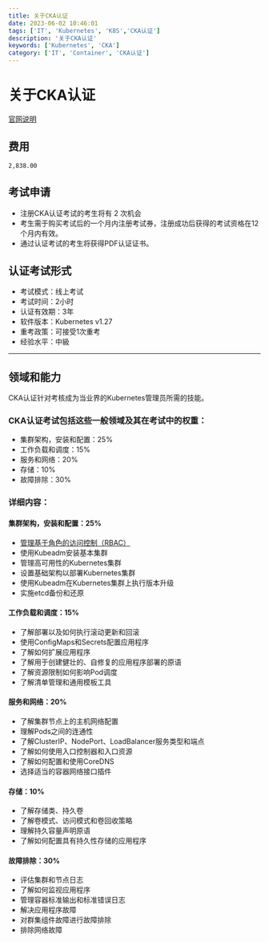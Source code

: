 ```yaml
---
title: 关于CKA认证
date: 2023-06-02 10:46:01
tags: ['IT', 'Kubernetes', 'K8S','CKA认证']
description: '关于CKA认证'
keywords: ['Kubernetes', 'CKA']
category: ['IT', 'Container', 'CKA认证']
---
```


# 关于CKA认证

[官网说明](https://training.linuxfoundation.cn/certificates/1)

## 费用
`2,838.00`

## 考试申请
- 注册CKA认证考试的考生将有 2 次机会
- 考生需于购买考试后的一个月内注册考试券，注册成功后获得的考试资格在12个月内有效。
- 通过认证考试的考生将获得PDF认证证书。

## 认证考试形式
- 考试模式：线上考试
- 考试时间：2小时
- 认证有效期：3年
- 软件版本：Kubernetes v1.27
- 重考政策：可接受1次重考
- 经验水平：中級

---
## 领域和能力
CKA认证针对考核成为当业界的Kubernetes管理员所需的技能。

### CKA认证考试包括这些一般领域及其在考试中的权重：
- 集群架构，安装和配置：25%
- 工作负载和调度：15%	
- 服务和网络：20%
- 存储：10%
- 故障排除：30%	


### 详细内容：
#### 集群架构，安装和配置：25%
- [管理基于角色的访问控制（RBAC）](/2023/06/02/IT/Container/CKA认证/管理基于角色的访问控制(RBAC)/)
- 使用Kubeadm安装基本集群
- 管理高可用性的Kubernetes集群
- 设置基础架构以部署Kubernetes集群
- 使用Kubeadm在Kubernetes集群上执行版本升级
- 实施etcd备份和还原

#### 工作负载和调度：15%
- 了解部署以及如何执行滚动更新和回滚
- 使用ConfigMaps和Secrets配置应用程序
- 了解如何扩展应用程序
- 了解用于创建健壮的、自修复的应用程序部署的原语
- 了解资源限制如何影响Pod调度
- 了解清单管理和通用模板工具

#### 服务和网络：20%
- 了解集群节点上的主机网络配置
- 理解Pods之间的连通性
- 了解ClusterIP、NodePort、LoadBalancer服务类型和端点
- 了解如何使用入口控制器和入口资源
- 了解如何配置和使用CoreDNS
- 选择适当的容器网络接口插件

#### 存储：10%
- 了解存储类、持久卷
- 了解卷模式、访问模式和卷回收策略
- 理解持久容量声明原语
- 了解如何配置具有持久性存储的应用程序

#### 故障排除：30%
- 评估集群和节点日志
- 了解如何监视应用程序
- 管理容器标准输出和标准错误日志
- 解决应用程序故障
- 对群集组件故障进行故障排除
- 排除网络故障

